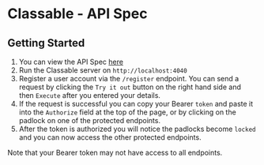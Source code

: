 # Classable - API Spec

## Getting Started

1. You can view the API Spec [here](https://hubertlemczak.github.io/classable-api/)
2. Run the Classable server on `http://localhost:4040`
3. Register a user account via the `/register` endpoint. You can send a request by clicking the `Try it out` button on the right hand side and then `Execute` after you entered your details.
4. If the request is successful you can copy your Bearer `token` and paste it into the `Authorize` field at the top of the page, or by clicking on the padlock on one of the protected endpoints.
5. After the token is authorized you will notice the padlocks become `locked` and you can now access the other protected endpoints.

Note that your Bearer token may not have access to all endpoints.
